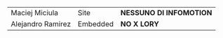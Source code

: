 |                   |          |                           |
| ----------------- | -------- | ------------------------- |
| Maciej Miciula    | Site     | **NESSUNO DI INFOMOTION** |
| Alejandro Ramirez | Embedded | **NO X LORY**             |
